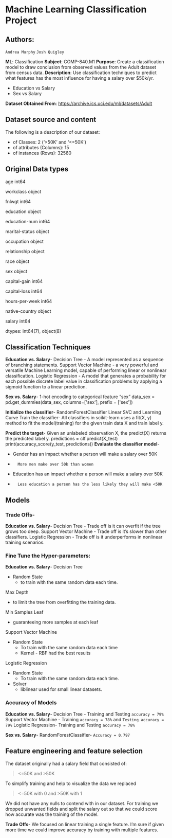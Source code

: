 # Machine Learning Classification Project

## Authors:

`Andrea Murphy`
`Josh Quigley`

**ML**: Classification
**Subject**: COMP-840.M1
**Purpose**: Create a classification model to draw conclusion from observed values from the Adult dataset from census data.
**Description**: Use classification techniques to predict what features has the most influence for having a salary over $50k/yr.
- Education vs Salary
- Sex vs Salary

**Dataset Obtained From**:
https://archive.ics.uci.edu/ml/datasets/Adult

## Dataset source and content
The following is a description of our dataset:
- of Classes: 2 (‘>50K’ and ‘<=50K’)
- of attributes (Columns): 15
- of instances (Rows): 32560

## Original Data types
age                int64

workclass         object

fnlwgt             int64

education         object

education-num      int64

marital-status    object

occupation        object

relationship      object

race              object

sex               object

capital-gain       int64

capital-loss       int64

hours-per-week     int64

native-country    object

salary             int64

dtypes: int64(7), object(8)

## Classification Techniques
**Education vs. Salary**-
Decision Tree - A model represented as a sequence of branching statements.
Support Vector Machine - a very powerful and versatile Machine Learning model,  capable of performing linear or nonlinear classification.
Logistic Regression - A model that generates a probability for each possible discrete label value in classification problems by applying a sigmoid function to a linear prediction.

**Sex vs. Salary**-
1-hot encoding to categorical feature “sex”
data_sex = pd.get_dummies(data_sex, columns=['sex'], prefix
= ['sex'])

**Initialize the classifier**-
RandomForestClassifier
Linear SVC and Learning Curve
Train the classifier-
All classifiers in scikit-learn uses a fit(X, y) method to fit the model(training) for the given train data X and train label y.

**Predict the target**-
Given an unlabeled observation X, the predict(X) returns the predicted label y.
predictions = clf.predict(X_test)
print(accuracy_score(y_test, predictions))
**Evaluate the classifier model**-
-  Gender has an impact whether a person will make a salary over 50K
-       More men make over 50k than women
- Education has an impact whether a person will make a salary over 50K
-       Less education a person has the less likely they will make <50K

## Models
### Trade Offs-
**Education vs. Salary**-
Decision Tree - Trade off is it can overfit if the tree grows too deep.
Support Vector Machine - Trade off is it’s slower than other classifiers.
Logistic Regression - Trade off is it underperforms in nonlinear training scenarios.

### Fine Tune the Hyper-parameters:
**Education vs. Salary**-
Decision Tree
- Random State
    - to train with the same random data each time.

Max Depth
-  to limit the tree from overfitting the training data.

Min Samples Leaf
- guaranteeing more samples at each leaf

Support Vector Machine
- Random State
  - To train with the same random data each time
  - Kernel - RBF had the best results

Logistic Regression
- Random State
    - To train with the same random data each time.
- Solver
    - liblinear used for small linear datasets.

### Accuracy of Models

**Education vs. Salary**-
    Decision Tree -
    Training and Testing `accuracy = 79%`
    Support Vector Machine -
    Training `accuracy = 78%` and `Testing accuracy = 79%`
    Logistic Regression-
    Training and Testing `accuracy = 78%`

**Sex vs. Salary**-
RandomForestClassifier-
`Accuracy = 0.797`

## Feature engineering and feature selection
The dataset originally had a salary field that consisted of:
> <=50K and >50K

To simplify training and help to visualize the data we replaced
> <=50K with 0 and >50K with 1

We did not have any nulls to contend with in our dataset.
For training we dropped unwanted fields and split the salary out so that we could score how accurate was the training of the model.

**Trade Offs**-
We focused on linear training a single feature. I’m sure if given more time we could improve accuracy by training with multiple features.


